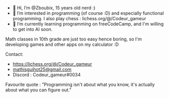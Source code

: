 - 👋 Hi, I’m @Zboubix, 15 years old nerd :)
- 👀 I’m interested in programming (of course :D) and especially functional programming. I also play chess : lichess.org/@/Codeur_gameur 
- 🌱 I’m currently learning programming on freeCodeCamp, and I'm willing to get into AI soon. 

Math classes in 10th grade are just too easy hence boring, so I'm developing games and other apps on my calculator :D

Contact:
- https://lichess.org/@/Codeur_gameur 
- mathisguihot25@gmail.com
- Discord : Codeur_gameur#0034


Favourite quote :
  "Programming isn't about what you know, it's actually about what you can figure out."

<!---
Zboubix/Zboubix is a ✨ special ✨ repository because its `README.md` (this file) appears on your GitHub profile.
You can click the Preview link to take a look at your changes.
--->
